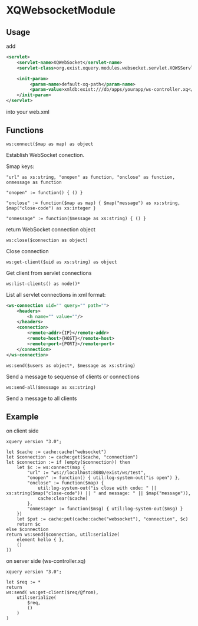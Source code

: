 XQWebsocketModule
=================

Usage
-----

add
```xml
<servlet>
    <servlet-name>XQWebSocket</servlet-name>
    <servlet-class>org.exist.xquery.modules.websocket.servlet.XQWSServlet</servlet-class>

    <init-param>
         <param-name>default-xq-path</param-name>
         <param-value>xmldb:exist:///db/apps/yourapp/ws-controller.xq</param-value>
    </init-param>
</servlet>
```
    
into your web.xml

Functions
---------

```xquery
ws:connect($map as map) as object
```

Establish WebSocket conection.

$map keys:
```xquery
"url" as xs:string, "onopen" as function, "onclose" as function, onmessage as function

"onopen" := function() { () }

"onclose" := function($map as map) { $map("message") as xs:string, $map("close-code") as xs:integer }

"onmessage" := function($message as xs:string) { () }
```
    
return WebSocket connection object

```xquery
ws:close($connection as object)
```

Close connection

```xquery
ws:get-client($uid as xs:string) as object
```

Get client from servlet connections

```xquery
ws:list-clients() as node()*
```

List all servlet connections in xml format:

```xml
<ws-connection uid="" query="" path="">
    <headers>
        <h name="" value=""/>
    </headers>
    <connection>
        <remote-addr>{IP}</remote-addr>
        <remote-host>{HOST}</remote-host>
        <remote-port>{PORT}</remote-port>
    </connection>
</ws-connection>
```

```xquery
ws:send($users as object*, $message as xs:string)
```

Send a message to sequense of clients or connections

```xquery
ws:send-all($message as xs:string)
```

Send a message to all clients


Example
-------
on client side

```xquery
xquery version "3.0";

let $cache := cache:cache("websocket")
let $connection := cache:get($cache, "connection")
let $connection := if (empty($connection)) then 
    let $c := ws:connect(map {
        "url" := "ws://localhost:8080/exist/ws/test",
        "onopen" := function() { util:log-system-out("is open") },
        "onclose" := function($map) { 
            util:log-system-out("is close with code: " || xs:string($map("close-code")) || " and message: " || $map("message")),
            cache:clear($cache)
        },
        "onmessage" := function($msg) { util:log-system-out($msg) }
    })
    let $put := cache:put(cache:cache("websocket"), "connection", $c)
    return $c
else $connection
return ws:send($connection, util:serialize(
    element hello { },
    ()
))
```
    
on server side (ws-controller.xq)

```xquery
xquery version "3.0";

let $req := *
return
ws:send( ws:get-client($req/@from),
    util:serialize(
        $req, 
        ()
    )
)
```

